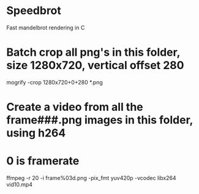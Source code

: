 Speedbrot
=========

Fast mandelbrot rendering in C

# Batch crop all png's in this folder, size 1280x720, vertical offset 280
mogrify -crop 1280x720+0+280 *.png

# Create a video from all the frame###.png images in this folder, using h264
#  0 is framerate
ffmpeg -r 20 -i frame%03d.png -pix_fmt yuv420p -vcodec libx264 vid10.mp4